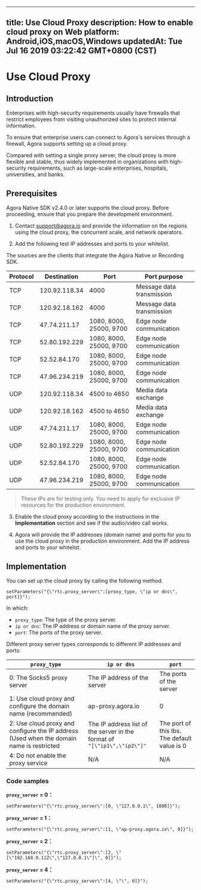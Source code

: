 
---
title: Use Cloud Proxy
description: How to enable cloud proxy on Web
platform: Android,iOS,macOS,Windows
updatedAt: Tue Jul 16 2019 03:22:42 GMT+0800 (CST)
---
# Use Cloud Proxy
## Introduction

Enterprises with high-security requirements usually have firewalls that restrict employees from visiting unauthorized sites to protect internal information.

To ensure that enterprise users can connect to Agora's services through a firewall, Agora supports setting up a cloud proxy. 

Compared with setting a single proxy server, the cloud proxy is more flexible and stable, thus widely implemented in organizations with high-security requirements, such as large-scale enterprises, hospitals, universities, and banks.

## Prerequisites

Agora Native SDK v2.4.0 or later supports the cloud proxy. Before proceeding, ensure that you prepare the development environment. 

1. Contact support@agora.io and provide the information on the regions using the cloud proxy, the concurrent scale, and network operators.

2. Add the following test IP addresses and ports to your whitelist.

 The sources are the clients that integrate the Agora Native or Recording SDK.

| Protocol | Destination  | Port                   | Port purpose      |
| ---- | ------------- | ---------------------- | ---------------------- |
| TCP  | 120.92.118.34 | 4000                   | Message data transmission |
| TCP  | 120.92.18.162 | 4000                   | Message data transmission |
| TCP  | 47.74.211.17  | 1080, 8000, 25000, 9700 | Edge node communication |
| TCP  | 52.80.192.229 | 1080, 8000, 25000, 9700 | Edge node communication |
| TCP  | 52.52.84.170  | 1080, 8000, 25000, 9700 | Edge node communication |
| TCP  | 47.96.234.219 | 1080, 8000, 25000, 9700 | Edge node communication |
| UDP  | 120.92.118.34 | 4500 to 4650            | Media data exchange |
| UDP  | 120.92.18.162 | 4500 to 4650            | Media data exchange |
| UDP  | 47.74.211.17  | 1080, 8000, 25000, 9700 | Edge node communication |
| UDP  | 52.80.192.229 | 1080, 8000, 25000, 9700 | Edge node communication |
| UDP  | 52.52.84.170  | 1080, 8000, 25000, 9700 | Edge node communication |
| UDP  | 47.96.234.219 | 1080, 8000, 25000, 9700 | Edge node communication |
> These IPs are for testing only. You need to apply for exclusive IP resources for the production environment.

3. Enable the cloud proxy according to the instructions in the **Implementation** section and see if the audio/video call works.

4. Agora will provide the IP addresses (domain name) and ports for you to use the cloud proxy in the production environment. Add the IP address and ports to your whitelist.

## Implementation

You can set up the cloud proxy by calling the following method.

```
setParameters("{\"rtc.proxy_server\":[proxy_type, \"ip or dns\", port]}");
```

In which:
- `proxy_type`: The type of the proxy server.
- `ip or dns`: The IP address or domain name of the proxy server.
- `port`: The ports of the proxy server.

Different proxy server types corresponds to different IP addresses and ports:

| `proxy_type`                                                 | `ip or dns`                                         | `port`                        |
| ------------------------------------------------------------ | --------------------------------------------------- | ----------------------------- |
| 0: The Socks5 proxy server                         | The IP address of the server                                         | The ports of the server                 |
| 1: Use cloud proxy and configure the domain name (recommended) | ap-proxy.agora.io                                   | 0                      |
| 2: Use cloud proxy and configure the IP address (Used when the domain name is restricted | The IP address list of the server in the format of<br/> `"[\"ip1\",\"ip2\"]"` | The port of this lbs. The default value is 0 |
| 4: Do not enable the proxy service                                            | N/A                                                 | N/A                           |

### Code samples

**`proxy_server` = 0：**
```
setParameters("{\"rtc.proxy_server\":[0, \"127.0.0.1\", 1080]}");
```
**`proxy_server` = 1：**
```
setParameters("{\"rtc.proxy_server\":[1, \"ap-proxy.agora.io\", 0]}");
```
**`proxy_server` = 2：**
```
setParameters("{\"rtc.proxy_server\":[2, \"[\"192.168.0.112\",\"127.0.0.1\"]\", 0]}");
```
**`proxy_server` = 4：**
```
setParameters("{\"rtc.proxy_server\":[4, \"\", 0]}");
```

